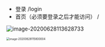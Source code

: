 - 登录   /login
- 首页（必须要登录之后才能访问）  /



![image-20200628113628733](http://mdrs.yuanjin.tech/img/image-20200628113628733.png)



<img src="http://mdrs.yuanjin.tech/img/image-20200628115800004.png" alt="image-20200628115800004" style="zoom:50%;" />

